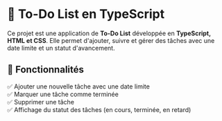 # 📌 To-Do List en TypeScript

Ce projet est une application de **To-Do List** développée en **TypeScript, HTML et CSS**. Elle permet d'ajouter, suivre et gérer des tâches avec une date limite et un statut d'avancement.

## 🚀 Fonctionnalités

✅ Ajouter une nouvelle tâche avec une date limite  
✅ Marquer une tâche comme terminée  
✅ Supprimer une tâche  
✅ Affichage du statut des tâches (en cours, terminée, en retard)

